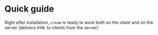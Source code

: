 # Quick guide
Right after installation, ``cream`` is ready to work both on the client and on the server (delivers ``HTML`` to clients from the server)

